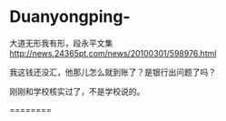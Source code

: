 # Duanyongping-
大道无形我有形，段永平文集
http://news.24365pt.com/news/20100301/598976.html

我这钱还没汇，他那儿怎么就到账了？是银行出问题了吗？

刚刚和学校核实过了，不是学校说的。

========
